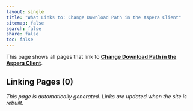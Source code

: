 ```yaml
---
layout: single
title: "What Links to: Change Download Path in the Aspera Client"
sitemap: false
search: false
share: false
toc: false
---
```


This page shows all pages that link to **[Change Download Path in the Aspera Client](/compdemos/aspera-change-destination/)**.

## Linking Pages (0)


*This page is automatically generated. Links are updated when the site is rebuilt.*
